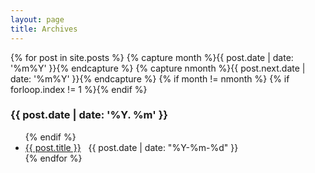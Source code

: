 ```yaml
---
layout: page
title: Archives
---
```

<!-- from http://www.mitsake.net/2012/04/archives-in-jekyll/ -->
<articles>
{% for post in site.posts %}
  {% capture month %}{{ post.date | date: '%m%Y' }}{% endcapture %}
  {% capture nmonth %}{{ post.next.date | date: '%m%Y' }}{% endcapture %}
    {% if month != nmonth %}
      {% if forloop.index != 1 %}</ul>{% endif %}
      <h3>{{ post.date | date: '%Y. %m' }}</h3><ul>
    {% endif %}
    <li>
      <a href="{{ post.url }}">{{ post.title }}</a> &nbsp; <span class="date">{{ post.date | date: "%Y-%m-%d" }}</span>
    </li>
{% endfor %}
